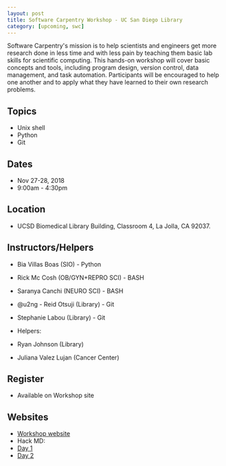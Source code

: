 ```yaml
---
layout: post
title: Software Carpentry Workshop - UC San Diego Library
category: [upcoming, swc]
---
```


Software Carpentry's mission is to help scientists and engineers get more research done in less time and with less pain by teaching them basic lab skills for scientific computing. This hands-on workshop will cover basic concepts and tools, including program design, version control, data management, and task automation. Participants will be encouraged to help one another and to apply what they have learned to their own research problems.

## Topics

* Unix shell
* Python
* Git

## Dates

* Nov 27-28, 2018
* 9:00am - 4:30pm

## Location

* UCSD Biomedical Library Building, Classroom 4, La Jolla, CA 92037.


## Instructors/Helpers

* Bia Villas Boas (SIO) - Python
* Rick Mc Cosh (OB/GYN+REPRO SCI) - BASH
* Saranya Canchi (NEURO SCI) - BASH
* @u2ng - Reid Otsuji (Library) - Git
* Stephanie Labou (Library) - Git

* Helpers:
* Ryan Johnson (Library)
* Juliana Valez Lujan (Cancer Center)



## Register

* Available on Workshop site

## Websites

* [Workshop website](https://ucsdlib.github.io/2018-11-27-UCSD/)
* Hack MD:
* [Day 1](https://hackmd.io/SkvoQ7EVQCG12nJs6H8Q4Q#)
* [Day 2](https://hackmd.io/67hH2r72Su28wC3AsT3ptA#)
